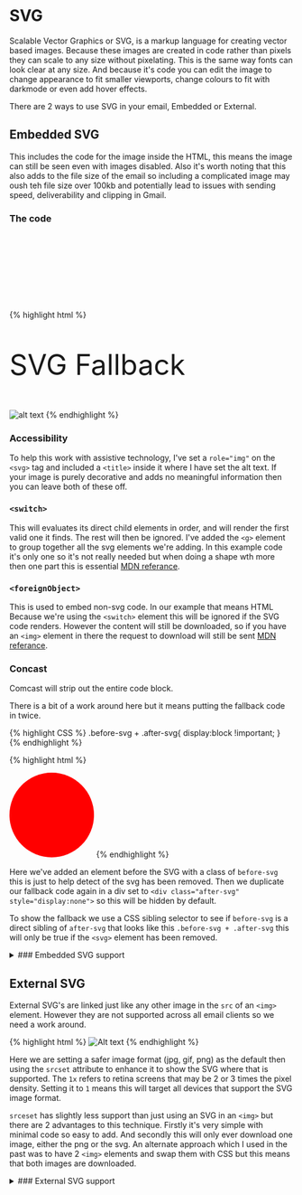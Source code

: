 # SVG

Scalable Vector Graphics or SVG, is a markup language for creating vector based images.  Because these images are created in code rather than pixels they can scale to any size without pixelating.  This is the same way fonts can look clear at any size.  And because it's code you can edit the image to change appearance to fit smaller viewports, change colours to fit with darkmode or even add hover effects.

There are 2 ways to use SVG in your email, Embedded or External.  

## Embedded SVG
This includes the code for the image inside the HTML, this means the image can still be seen even with images disabled. Also it's worth noting that this also adds to the file size of the email so including a complicated image may oush teh file size over 100kb and potentially lead to issues with sending speed, deliverability and clipping in Gmail.


### The code
{% highlight html %}
<svg width="150" height="150" role="img">
  <title>Alt text</title>
  <switch>
    <g>
      <circle cx="75" cy="75" r="75" fill="red" />
    </g>
    <foreignObject>
      <p style="font-size:50px">SVG Fallback</p>
      <img src="https://dummyimage.com/100x100/00FF00/fff&text=fallback" alt="alt text">
    </foreignObject>
  </switch>
</svg>
{% endhighlight %}

### Accessibility
To help this work with assistive technology, I've set a `role="img"` on the `<svg>` tag and included a `<title>` inside it where I have set the alt text.  If your image is purely decorative and adds no meaningful information then you can leave both of these off.

### `<switch>`
This will evaluates its direct child elements in order, and will render the first valid one it finds. The rest will then be ignored. I've added the `<g>` element to group together all the svg elements we're adding.  In this example code it's only one so it's not really needed but when doing a shape wth more then one part this is essential [MDN referance](https://developer.mozilla.org/en-US/docs/Web/SVG/Element/switch).


### `<foreignObject>`
This is used to embed non-svg code.  In our example that means HTML  Because we're using the `<switch>` element this will be ignored if the SVG code renders.  However the content will still be downloaded, so if you have an `<img>` element in there the request to download will still be sent [MDN referance](https://developer.mozilla.org/en-US/docs/Web/SVG/Element/foreignObject).


### Concast
Comcast will strip out the entire code block.

There is a bit of a work around here but it means putting the fallback code in twice.


{% highlight CSS %}
.before-svg + .after-svg{
  display:block !important;
}
{% endhighlight %}

{% highlight html %}
<div class="before-svg"></div>
<svg width="150" height="150" role="img">
  <title>Alt text</title>
  <switch>
    <g>
      <circle cx="75" cy="75" r="75" fill="red" />
    </g>
    <foreignObject>
      <p style="font-size:50px">SVG Fallback</p>
      <img src="https://dummyimage.com/100x100/00FF00/fff&text=fallback" alt="alt text">
    </foreignObject>
  </switch>
</svg>
<div class="after-svg" style="display:none">
  <p style="font-size:50px">SVG Fallback</p>
  <img src="https://dummyimage.com/100x100/00FF00/fff&text=fallback" alt="alt text">
</div>
{% endhighlight %}

Here we've added an element before the SVG with a class of `before-svg` this is just to help detect of the svg has been removed.  Then we duplicate our fallback code again in a div set to `<div class="after-svg" style="display:none">` so this will be hidden by default.

To show the fallback we use a CSS sibling selector to see if `before-svg` is a direct sibling of `after-svg` that looks like this `.before-svg + .after-svg` this will only be true if the `<svg>` element has been removed.

<details>
<summary>
### Embedded SVG support
</summary>
<iframe src="https://embed.caniemail.com/html-svg/" style="width:100%;height:19em;" title="Embedded SVG support from caniemail.com"></iframe>
</details>

## External SVG
External SVG's are linked just like any other image in the `src` of an `<img>` element. However they are not supported across all email clients so we need a work around.

{% highlight html %}
<img src="/image.png" srcset="/image.svg 1x" alt="Alt text">
{% endhighlight %}

Here we are setting a safer image format (jpg, gif, png) as the default then using the `srcset` attribute to enhance it to show the SVG where that is supported. The `1x` refers to retina screens that may be 2 or 3 times the pixel density.  Setting it to `1` means this will target all devices that support the SVG image format.

`srceset` has slightly less support than just using an SVG in an `<img>` but there are 2 advantages to this technique. Firstly it's very simple with minimal code so easy to add. And secondly this will only ever download one image, either the png or the svg.  An alternate approach which I used in the past was to have 2 `<img>` elements and swap them with CSS but this means that both images are downloaded.

<details>
<summary>
### External SVG support
</summary>
<iframe src="https://embed.caniemail.com/image-svg/" style="width:100%;height:19em;" title="External SVG support from caniemail.com"></iframe>
</details>

<!-- ## Base64 SVG -->
